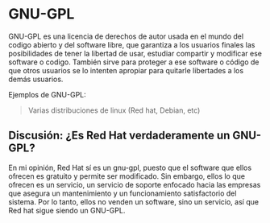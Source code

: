 # GNU-GPL
GNU-GPL es una licencia de derechos de autor usada en el mundo del codigo abierto y del software libre, que garantiza a los usuarios finales las posibilidades de tener la libertad de usar, estudiar compartir y modificar ese software o codigo. También sirve para proteger a ese software o código de que otros usuarios se lo intenten apropiar para quitarle libertades a los demás usuarios. 

Ejemplos de GNU-GPL:
>Varias distribuciones de linux (Red hat, Debian, etc)

## Discusión: ¿Es Red Hat verdaderamente un GNU-GPL? 

En mi opinión, Red Hat sí es un gnu-gpl, puesto que el software que ellos ofrecen es gratuito y permite ser modificado. Sin embargo, ellos lo que ofrecen es un servicio, un servicio de soporte enfocado hacia las empresas que asegura un mantenimiento y un funcionamiento satisfactorio del sistema. Por lo tanto, ellos no venden un software, sino un servicio, así que Red hat sigue siendo un GNU-GPL. 

